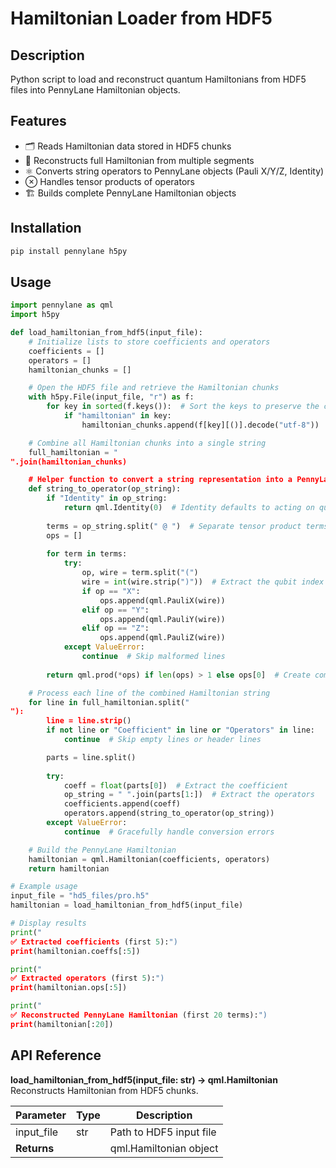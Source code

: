 # Hamiltonian Loader from HDF5

## Description
Python script to load and reconstruct quantum Hamiltonians from HDF5 files into PennyLane Hamiltonian objects.

## Features
- 🗂️ Reads Hamiltonian data stored in HDF5 chunks  
- 🔗 Reconstructs full Hamiltonian from multiple segments  
- ⚛️ Converts string operators to PennyLane objects (Pauli X/Y/Z, Identity)  
- ⊗ Handles tensor products of operators  
- 🏗️ Builds complete PennyLane Hamiltonian objects  

## Installation
```bash
pip install pennylane h5py
```

## Usage
```python
import pennylane as qml
import h5py

def load_hamiltonian_from_hdf5(input_file):
    # Initialize lists to store coefficients and operators
    coefficients = []
    operators = []
    hamiltonian_chunks = []

    # Open the HDF5 file and retrieve the Hamiltonian chunks
    with h5py.File(input_file, "r") as f:
        for key in sorted(f.keys()):  # Sort the keys to preserve the correct sequence
            if "hamiltonian" in key:
                hamiltonian_chunks.append(f[key][()].decode("utf-8"))  # Decode bytes to string

    # Combine all Hamiltonian chunks into a single string
    full_hamiltonian = "
".join(hamiltonian_chunks)

    # Helper function to convert a string representation into a PennyLane operator
    def string_to_operator(op_string):
        if "Identity" in op_string:
            return qml.Identity(0)  # Identity defaults to acting on qubit 0
        
        terms = op_string.split(" @ ")  # Separate tensor product terms
        ops = []
        
        for term in terms:
            try:
                op, wire = term.split("(")
                wire = int(wire.strip(")"))  # Extract the qubit index
                if op == "X":
                    ops.append(qml.PauliX(wire))
                elif op == "Y":
                    ops.append(qml.PauliY(wire))
                elif op == "Z":
                    ops.append(qml.PauliZ(wire))
            except ValueError:
                continue  # Skip malformed lines
        
        return qml.prod(*ops) if len(ops) > 1 else ops[0]  # Create composite operator if needed

    # Process each line of the combined Hamiltonian string
    for line in full_hamiltonian.split("
"):
        line = line.strip()
        if not line or "Coefficient" in line or "Operators" in line:
            continue  # Skip empty lines or header lines

        parts = line.split()
        
        try:
            coeff = float(parts[0])  # Extract the coefficient
            op_string = " ".join(parts[1:])  # Extract the operators
            coefficients.append(coeff)
            operators.append(string_to_operator(op_string))
        except ValueError:
            continue  # Gracefully handle conversion errors

    # Build the PennyLane Hamiltonian
    hamiltonian = qml.Hamiltonian(coefficients, operators)
    return hamiltonian

# Example usage
input_file = "hd5_files/pro.h5"
hamiltonian = load_hamiltonian_from_hdf5(input_file)

# Display results
print("
✅ Extracted coefficients (first 5):")
print(hamiltonian.coeffs[:5])

print("
✅ Extracted operators (first 5):")
print(hamiltonian.ops[:5])

print("
✅ Reconstructed PennyLane Hamiltonian (first 20 terms):")
print(hamiltonian[:20])
```

## API Reference
**load_hamiltonian_from_hdf5(input_file: str) -> qml.Hamiltonian**  
Reconstructs Hamiltonian from HDF5 chunks.

| Parameter   | Type | Description             |
|-------------|------|-------------------------|
| input_file  | str  | Path to HDF5 input file |
| **Returns** |      | qml.Hamiltonian object  |
